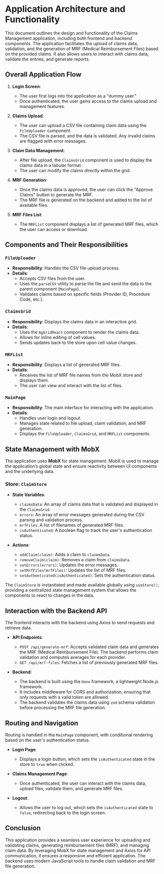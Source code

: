 # Application Architecture and Functionality

This document outlines the design and functionality of the Claims Management application, including both frontend and backend components. The application facilitates the upload of claims data, validation, and the generation of MRF (Medical Reimbursement Files) based on the provided claims. It also allows users to interact with claims data, validate the entries, and generate reports.

## Overall Application Flow

1. **Login Screen**:

   - The user first logs into the application as a "dummy user."
   - Once authenticated, the user gains access to the claims upload and management features.

2. **Claims Upload**:

   - The user can upload a CSV file containing claim data using the `FileUploader` component.
   - The CSV file is parsed, and the data is validated. Any invalid claims are flagged with error messages.

3. **Claim Data Management**:

   - After file upload, the `ClaimsGrid` component is used to display the claims data in a tabular format.
   - The user can modify the claims directly within the grid.

4. **MRF Generation**:

   - Once the claims data is approved, the user can click the "Approve Claims" button to generate the MRF.
   - The MRF file is generated on the backend and added to the list of available files.

5. **MRF Files List**:
   - The `MRFList` component displays a list of generated MRF files, which the user can access or download.

## Components and Their Responsibilities

### `FileUploader`

- **Responsibility**: Handles the CSV file upload process.
- **Details**:
  - Accepts CSV files from the user.
  - Uses the `parseCSV` utility to parse the file and send the data to the parent component (`MainPage`).
  - Validates claims based on specific fields (Provider ID, Procedure Code, etc.).

### `ClaimsGrid`

- **Responsibility**: Displays the claims data in an interactive grid.
- **Details**:
  - Uses the `AgGridReact` component to render the claims data.
  - Allows for inline editing of cell values.
  - Sends updates back to the store upon cell value changes.

### `MRFList`

- **Responsibility**: Displays a list of generated MRF files.
- **Details**:
  - Receives the list of MRF file names from the MobX store and displays them.
  - The user can view and interact with the list of files.

### `MainPage`

- **Responsibility**: The main interface for interacting with the application.
- **Details**:
  - Handles user login and logout.
  - Manages state related to file upload, claim validation, and MRF generation.
  - Displays the `FileUploader`, `ClaimsGrid`, and `MRFList` components.

## State Management with MobX

The application uses **MobX** for state management. MobX is used to manage the application’s global state and ensure reactivity between UI components and the underlying data.

### Store: `ClaimStore`

- **State Variables**:

  - `claimsData`: An array of claims data that is validated and displayed in the `ClaimsGrid`.
  - `errors`: An array of error messages generated during the CSV parsing and validation process.
  - `mrfFiles`: A list of filenames of generated MRF files.
  - `isAuthenticated`: A boolean flag to track the user's authentication status.

- **Actions**:
  - `addClaim(claim)`: Adds a claim to `claimsData`.
  - `removeClaim(claim)`: Removes a claim from `claimsData`.
  - `setErrors(errors)`: Updates the error messages.
  - `setMrfFiles(mrfFiles)`: Updates the list of MRF files.
  - `setAuthenticated(isAuthenticated)`: Sets the authentication status.

The `ClaimStore` is instantiated and made available globally using `useStore()`, providing a centralized state management system that allows the components to react to changes in the data.

## Interaction with the Backend API

The frontend interacts with the backend using Axios to send requests and retrieve data.

- **API Endpoints**:

  - `POST /api/generate-mrf`: Accepts validated claim data and generates the MRF (Medical Reimbursement File). The backend performs claim validation and computes averages for each provider.
  - `GET /api/mrf-files`: Fetches a list of previously generated MRF files.

- **Backend**:
  - The backend is built using the `Hono` framework, a lightweight Node.js framework.
  - It includes middleware for CORS and authorization, ensuring that only requests with a valid token are allowed.
  - The backend validates the claims data using `zod` schema validation before processing the MRF file generation.

## Routing and Navigation

Routing is handled in the `MainPage` component, with conditional rendering based on the user's authentication status.

- **Login Page**:

  - Displays a login button, which sets the `isAuthenticated` state in the store to `true` when clicked.

- **Claims Management Page**:

  - Once authenticated, the user can interact with the claims data, upload files, validate them, and generate MRF files.

- **Logout**:
  - Allows the user to log out, which sets the `isAuthenticated` state to `false`, redirecting back to the login screen.

## Conclusion

This application provides a seamless user experience for uploading and validating claims, generating reimbursement files (MRF), and managing claim data. By leveraging MobX for state management and Axios for API communication, it ensures a responsive and efficient application. The backend uses modern JavaScript tools to handle claim validation and MRF file generation.
